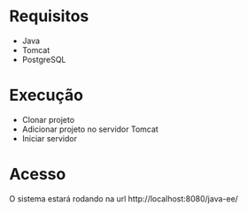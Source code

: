 # Requisitos

 * Java
 * Tomcat
 * PostgreSQL

# Execução

* Clonar projeto
* Adicionar projeto no servidor Tomcat
* Iniciar servidor

# Acesso

O sistema estará rodando na url http://localhost:8080/java-ee/
